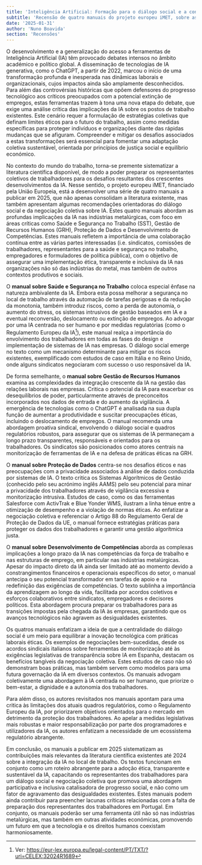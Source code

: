 ```yaml
---
title: 'Inteligência Artificial: Formação para o diálogo social e a contratação coletiva'
subtitle: 'Recensão de quatro manuais do projeto europeu iMET, sobre as implicações da IA nas indústrias metalúrgicas na Saúde e Segurança no Trabalho, Gestão de Recursos Humanos, Proteção de Dados e Desenvolvimento de Competências'
date: '2025-01-31'
author: 'Nuno Boavida'
section: 'Recensões'
---
```


O desenvolvimento e a generalização do acesso a ferramentas de
Inteligência Artificial (IA) têm provocado debates intensos no âmbito
académico e político global. A disseminação de tecnologias de IA
generativa, como o ChatGPT, a partir de 2022, marcou o início de uma
transformação profunda e inesperada nas dinâmicas laborais e
organizacionais, cujos impactos ainda são amplamente desconhecidos. Para
além das controvérsias históricas que opõem defensores do progresso
tecnológico aos críticos preocupados com a potencial extinção de
empregos, estas ferramentas trazem à tona uma nova etapa do debate, que
exige uma análise crítica das implicações da IA sobre os postos de
trabalho existentes. Este cenário requer a formulação de estratégias
coletivas que definam limites éticos para o futuro do trabalho, assim
como medidas específicas para proteger indivíduos e organizações diante
das rápidas mudanças que se afiguram. Compreender e mitigar os desafios
associados a estas transformações será essencial para fomentar uma
adaptação coletiva sustentável, orientada por princípios de justiça
social e equilíbrio económico.

No contexto do mundo do trabalho, torna-se premente sistematizar a
literatura científica disponível, de modo a poder preparar os
representantes coletivos de trabalhadores para os desafios resultantes
dos crescentes desenvolvimentos da IA. Nesse sentido, o projeto europeu
iMET, financiado pela União Europeia, está a desenvolver uma série de
quatro manuais a publicar em 2025, que não apenas consolidam a
literatura existente, mas também apresentam algumas recomendações
orientadoras do diálogo social e da negociação coletiva sobre IA. Estes
quatro manuais abordam as profundas implicações da IA nas indústrias
metalúrgicas, com foco em áreas críticas como Saúde e Segurança no
Trabalho (SST), Gestão de Recursos Humanos (GRH), Proteção de Dados e
Desenvolvimento de Competências. Estes manuais refletem a importância de
uma colaboração contínua entre as várias partes interessadas (i.e.
sindicatos, comissões de trabalhadores, representantes para a saúde e
segurança no trabalho, empregadores e formuladores de política pública),
com o objetivo de assegurar uma implementação ética, transparente e
inclusiva da IA nas organizações não só das indústrias do metal, mas
também de outros contextos produtivos e sociais.

O **manual sobre Saúde e Segurança no Trabalho** coloca especial ênfase
na natureza ambivalente da IA. Embora esta possa melhorar a segurança no
local de trabalho através da automação de tarefas perigosas e da redução
da monotonia, também introduz riscos, como a perda de autonomia, o
aumento do stress, os sistemas intrusivos de gestão baseados em IA e a
eventual reconversão, deslocamento ou extinção de empregos. Ao advogar
por uma IA centrada no ser humano e por medidas regulatórias (como o
Regulamento Europeu da IA[^1]), este manual realça a importância do
envolvimento dos trabalhadores em todas as fases do design e
implementação de sistemas de IA nas empresas. O diálogo social emerge no
texto como um mecanismo determinante para mitigar os riscos existentes,
exemplificado com estudos de caso em Itália e no Reino Unido, onde
alguns sindicatos negociaram com sucesso o uso responsável da IA.

De forma semelhante, o **manual sobre Gestão de Recursos Humanos**
examina as complexidades da integração crescente da IA na gestão das
relações laborais nas empresas. Critica o potencial da IA para exacerbar
os desequilíbrios de poder, particularmente através de preconceitos
incorporados nos dados de entrada e do aumento da vigilância. A
emergência de tecnologias como o ChatGPT é analisada na sua dupla função
de aumentar a produtividade e suscitar preocupações éticas, incluindo o
deslocamento de empregos. O manual recomenda uma abordagem proativa
sindical, envolvendo o diálogo social e quadros regulatórios robustos,
para assegurar que os sistemas de IA permaneçam a longo prazo
transparentes, responsáveis e orientados para os trabalhadores. Os
sindicatos são posicionados como atores centrais na monitorização de
ferramentas de IA e na defesa de práticas éticas na GRH.

O **manual sobre Proteção de Dados** centra-se nos desafios éticos e nas
preocupações com a privacidade associados à análise de dados conduzida
por sistemas de IA. O texto critica os Sistemas Algorítmicos de Gestão
(conhecido pelo seu acrónimo inglês AAMS) pelo seu potencial para minar
a privacidade dos trabalhadores através de vigilância excessiva e
monitorização intrusiva. Estudos de caso, como os das ferramentas
Salesforce com ActivTrak e Blue Yonder WMS, ilustram a linha ténue entre
a otimização de desempenho e a violação de normas éticas. Ao enfatizar a
negociação coletiva e referenciar o Artigo 88 do Regulamento Geral de
Proteção de Dados da UE, o manual fornece estratégias práticas para
proteger os dados dos trabalhadores e garantir uma gestão algorítmica
justa.

O **manual sobre Desenvolvimento de Competências** aborda as complexas
implicações a longo prazo da IA nas competências da força de trabalho e
nas estruturas de emprego, em particular nas indústrias metalúrgicas.
Apesar do impacto direto da IA ainda ser limitado até ao momento devido
a constrangimentos financeiros e operacionais específicos do setor, o
manual antecipa o seu potencial transformador em tarefas de apoio e na
redefinição das exigências de competências. O texto sublinha a
importância da aprendizagem ao longo da vida, facilitada por acordos
coletivos e esforços colaborativos entre sindicatos, empregadores e
decisores políticos. Esta abordagem procura preparar os trabalhadores
para as transições impostas pela chegada da IA às empresas, garantindo
que os avanços tecnológicos não agravem as desigualdades existentes.

Os quatros manuais enfatizam a ideia de que a centralidade do diálogo
social é um meio para equilibrar a inovação tecnológica com práticas
laborais éticas. Os exemplos de negociações bem-sucedidas, desde os
acordos sindicais italianos sobre ferramentas de monitorização até às
exigências legislativas de transparência sobre IA em Espanha, destacam
os benefícios tangíveis da negociação coletiva. Estes estudos de caso
não só demonstram boas práticas, mas também servem como modelos para uma
futura governação da IA em diversos contextos. Os manuais advogam
coletivamente uma abordagem à IA centrada no ser humano, que priorize o
bem-estar, a dignidade e a autonomia dos trabalhadores.

Para além disso, os autores revisitados nos manuais apontam para uma
critica às limitações dos atuais quadros regulatórios, como o
Regulamento Europeu da IA, por priorizarem objetivos orientados para o
mercado em detrimento da proteção dos trabalhadores. Ao apelar a medidas
legislativas mais robustas e maior responsabilização por parte dos
programadores e utilizadores da IA, os autores enfatizam a necessidade
de um ecossistema regulatório abrangente.

Em conclusão, os manuais a publicar em 2025 sistematizam as
contribuições mais relevantes da literatura científica existentes até
2024 sobre a integração da IA no local de trabalho. Os textos funcionam
em conjunto como um roteiro abrangente para a adoção ética, transparente
e sustentável da IA, capacitando os representantes dos trabalhadores
para um diálogo social e negociação coletiva que promova uma abordagem
participativa e inclusiva catalisadora de progresso social, e não como
um fator de agravamento das desigualdades existentes. Estes manuais
podem ainda contribuir para preencher lacunas críticas relacionadas com
a falta de preparação dos representantes dos trabalhadores em Portugal.
Em conjunto, os manuais poderão ser uma ferramenta útil não só nas
indústrias metalúrgicas, mas também em outras atividades económicas,
promovendo um futuro em que a tecnologia e os direitos humanos coexistam
harmoniosamente.

[^1]: Ver:
    <https://eur-lex.europa.eu/legal-content/PT/TXT/?uri=CELEX:32024R1689>
